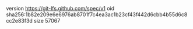 version https://git-lfs.github.com/spec/v1
oid sha256:1b82e209e6e6976ab8701f7c4ea3ac1b23cf43f442d6cbb4b55d6c8cc2e83f3d
size 57067
